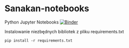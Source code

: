 # Sanakan-notebooks
Python Jupyter Notebooks
[![Binder](https://mybinder.org/badge_logo.svg)](https://mybinder.org/v2/gh/MarcinJaracz/Sanakan-notebooks.git/main)


Instalowanie niezbędnych bibliotek z pliku requirements.txt
```
pip install -r requirements.txt
```